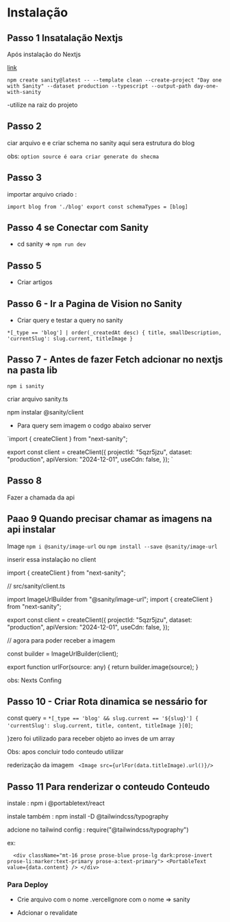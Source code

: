 # Instalação

## Passo 1 Insatalação Nextjs

Após instalação do Nextjs

[link](https://www.sanity.io/learn/course/day-one-with-sanity-studio/prerequisites)

`npm create sanity@latest -- --template clean --create-project "Day one with Sanity" --dataset production --typescript --output-path day-one-with-sanity`

-utilize na raiz do projeto

## Passo 2

ciar arquivo e e criar schema no sanity aqui sera estrutura do blog

obs: `option source é oara criar generate do shecma`

## Passo 3

importar arquivo criado :

`import blog from './blog'
export const schemaTypes = [blog]`

## Passo 4 se Conectar com Sanity

- cd sanity => `npm run dev`

## Passo 5

- Criar artigos

## Passo 6 - Ir a Pagina de Vision no Sanity

- Criar query e testar a query no sanity

`*[_type == 'blog'] | order(_createdAt desc) {
  title,
  smallDescription,
  'currentSlug': slug.current,
  titleImage
}
  `

## Passo 7 - Antes de fazer Fetch adcionar no nextjs na pasta lib

`npm i sanity`

criar arquivo sanity.ts

npm instalar @sanity/client

- Para query sem imagem o codgo abaixo server

`import { createClient } from "next-sanity";

export const client = createClient({
projectId: "5qzr5jzu",
dataset: "production",
apiVersion: "2024-12-01",
useCdn: false,
}); `

## Passo 8

Fazer a chamada da api

## Paao 9 Quando precisar chamar as imagens na api instalar

Image
`npm i @sanity/image-url`
ou
`npm install --save @sanity/image-url`

inserir essa instalação no client

import { createClient } from "next-sanity";

// src/sanity/client.ts

import ImageUrlBuilder from "@sanity/image-url";
import { createClient } from "next-sanity";

export const client = createClient({
projectId: "5qzr5jzu",
dataset: "production",
apiVersion: "2024-12-01",
useCdn: false,
});

// agora para poder receber a imagem

const builder = ImageUrlBuilder(client);

export function urlFor(source: any) {
return builder.image(source);
}

obs: Nexts Confing

## Passo 10 - Criar Rota dinamica se nessário for

const query = `*[_type == 'blog' && slug.current == '${slug}'] {
    'currentSlug': slug.current,
    title,
    content,
    titleImage
  }[0]`;

}zero foi utilizado para receber objeto ao inves de um array

Obs: apos concluir todo conteudo utilizar

rederização da imagem ` <Image src={urlFor(data.titleImage).url()}/>`

## Passo 11 Para renderizar o conteudo Conteudo

instale : npm i @portabletext/react

instale também : npm install -D @tailwindcss/typography

adcione no tailwind config : require("@tailwindcss/typography")

ex:

`  <div className="mt-16 prose prose-blue prose-lg dark:prose-invert prose-li:marker:text-primary prose-a:text-primary">
        <PortableText value={data.content} />
     </div>`

### Para Deploy

- Crie arquivo com o nome .vercelIgnore com o nome => sanity

- Adcionar o revalidate
